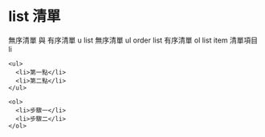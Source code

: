 # list 清單

無序清單 與 有序清單
u     list 無序清單 ul
order list 有序清單 ol
list item 清單項目 li

```htnl
<ul>
  <li>第一點</li>
  <li>第二點</li>
</ul>

<ol>
  <li>步驟一</li>
  <li>步驟二</li>
</ol>
```